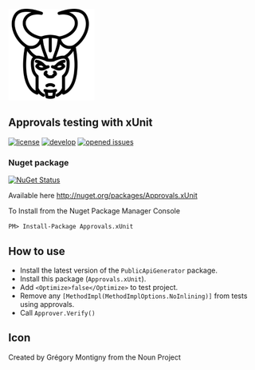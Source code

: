 ![Icon](https://github.com/SeanFeldman/Approvals.xUnit/blob/master/images/project-icon.png)

## Approvals testing with xUnit

[![license](https://img.shields.io/github/license/mashape/apistatus.svg)](https://github.com/SeanFeldman/Approvals.xUnit/blob/master/LICENSE)
[![develop](https://img.shields.io/appveyor/ci/seanfeldman/Approvals-xUnit/develop.svg?style=flat-square&branch=develop)](https://ci.appveyor.com/project/seanfeldman/Approvals-xUnit)
[![opened issues](https://img.shields.io/github/issues-raw/badges/shields/website.svg)](https://github.com/SeanFeldman/Approvals.xUnit/issues)

### Nuget package

[![NuGet Status](https://buildstats.info/nuget/Approvals.xUnit?includePreReleases=true)](https://www.nuget.org/packages/Approvals.xUnit/)

Available here http://nuget.org/packages/Approvals.xUnit

To Install from the Nuget Package Manager Console 
    
    PM> Install-Package Approvals.xUnit

## How to use

- Install the latest version of the `PublicApiGenerator` package.
- Install this package (`Approvals.xUnit`).
- Add `<Optimize>false</Optimize>` to test project.
- Remove any `[MethodImpl(MethodImplOptions.NoInlining)]` from tests using approvals.
- Call `Approver.Verify()`

## Icon

Created by Grégory Montigny from the Noun Project